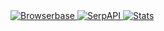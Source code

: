 <div style={{ textAlign: 'center' }}>
  <a href="https://2ly.link/1zaXG">
    <img 
      src="https://raw.githubusercontent.com/VinciGit00/Scrapegraph-ai/main/docs/assets/browserbase_logo.png" 
      alt="Browserbase" 
      style={{ width: '10%' }} 
    />
  </a>
  <a href="https://2ly.link/1zNiz">
    <img 
      src="https://raw.githubusercontent.com/VinciGit00/Scrapegraph-ai/main/docs/assets/serp_api_logo.png" 
      alt="SerpAPI" 
      style={{ width: '10%' }} 
    />
  </a>
  <a href="https://2ly.link/1zNj1">
    <img 
      src="https://raw.githubusercontent.com/VinciGit00/Scrapegraph-ai/main/docs/assets/transparent_stat.png" 
      alt="Stats" 
      style={{ width: '15%' }} 
    />
  </a>
</div>
